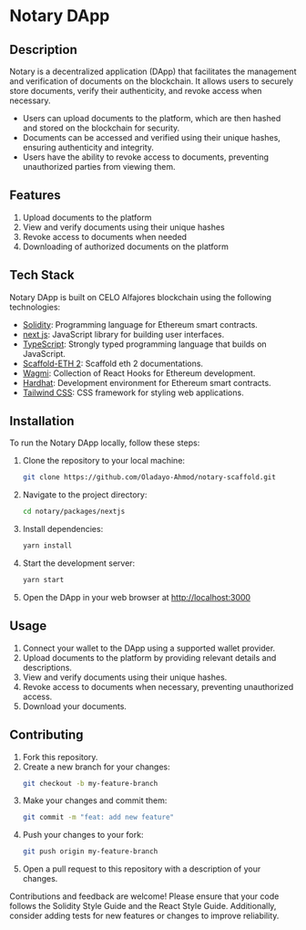 # Notary DApp

## Description

Notary is a decentralized application (DApp) that facilitates the management and verification of documents on the blockchain. It allows users to securely store documents, verify their authenticity, and revoke access when necessary.

- Users can upload documents to the platform, which are then hashed and stored on the blockchain for security.
- Documents can be accessed and verified using their unique hashes, ensuring authenticity and integrity.
- Users have the ability to revoke access to documents, preventing unauthorized parties from viewing them.

## Features

1. Upload documents to the platform
2. View and verify documents using their unique hashes
3. Revoke access to documents when needed
4. Downloading of authorized documents on the platform

## Tech Stack

Notary DApp is built on CELO Alfajores blockchain using the following technologies:

- [Solidity](https://docs.soliditylang.org/): Programming language for Ethereum smart contracts.
- [next js](https://reactjs.org/): JavaScript library for building user interfaces.
- [TypeScript](https://www.typescriptlang.org): Strongly typed programming language that builds on JavaScript.
- [Scaffold-ETH 2](https://docs.scaffoldeth.io/): Scaffold eth 2 documentations.
- [Wagmi](https://wagmi.sh): Collection of React Hooks for Ethereum development.
- [Hardhat](https://hardhat.org/): Development environment for Ethereum smart contracts.
- [Tailwind CSS](https://tailwindcss.com): CSS framework for styling web applications.

## Installation

To run the Notary DApp locally, follow these steps:

1. Clone the repository to your local machine: 
    ```bash
    git clone https://github.com/Oladayo-Ahmod/notary-scaffold.git
    ```
2. Navigate to the project directory:
    ```bash
    cd notary/packages/nextjs
    ```
3. Install dependencies:
  
    ```bash
    yarn install
    ```
4. Start the development server:
    ```bash
    yarn start
    ```
5. Open the DApp in your web browser at [http://localhost:3000](http://localhost:3000)

## Usage

1. Connect your wallet to the DApp using a supported wallet provider.
2. Upload documents to the platform by providing relevant details and descriptions.
3. View and verify documents using their unique hashes.
4. Revoke access to documents when necessary, preventing unauthorized access.
5. Download your documents.

## Contributing

1. Fork this repository.
2. Create a new branch for your changes:
    ```bash
    git checkout -b my-feature-branch
    ```
3. Make your changes and commit them:
    ```bash
    git commit -m "feat: add new feature"
    ```
4. Push your changes to your fork:
    ```bash
    git push origin my-feature-branch
    ```
5. Open a pull request to this repository with a description of your changes.

Contributions and feedback are welcome! Please ensure that your code follows the Solidity Style Guide and the React Style Guide. Additionally, consider adding tests for new features or changes to improve reliability.